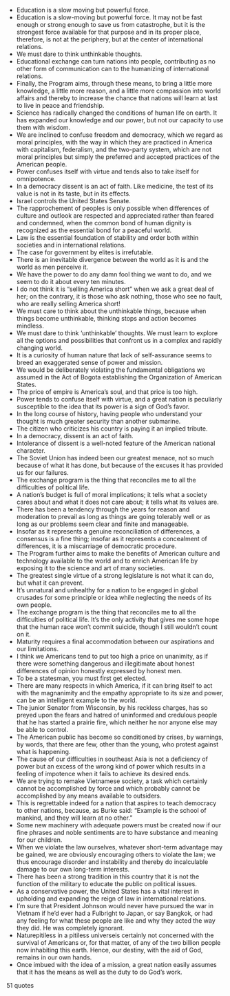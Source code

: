  - Education is a slow moving but powerful force.
 - Education is a slow-moving but powerful force. It may not be fast enough or strong enough to save us from catastrophe, but it is the strongest force available for that purpose and in its proper place, therefore, is not at the periphery, but at the center of international relations.
 - We must dare to think unthinkable thoughts.
 - Educational exchange can turn nations into people, contributing as no other form of communication can to the humanizing of international relations.
 - Finally, the Program aims, through these means, to bring a little more knowledge, a little more reason, and a little more compassion into world affairs and thereby to increase the chance that nations will learn at last to live in peace and friendship.
 - Science has radically changed the conditions of human life on earth. It has expanded our knowledge and our power, but not our capacity to use them with wisdom.
 - We are inclined to confuse freedom and democracy, which we regard as moral principles, with the way in which they are practiced in America with capitalism, federalism, and the two-party system, which are not moral principles but simply the preferred and accepted practices of the American people.
 - Power confuses itself with virtue and tends also to take itself for omnipotence.
 - In a democracy dissent is an act of faith. Like medicine, the test of its value is not in its taste, but in its effects.
 - Israel controls the United States Senate.
 - The rapprochement of peoples is only possible when differences of culture and outlook are respected and appreciated rather than feared and condemned, when the common bond of human dignity is recognized as the essential bond for a peaceful world.
 - Law is the essential foundation of stability and order both within societies and in international relations.
 - The case for government by elites is irrefutable.
 - There is an inevitable divergence between the world as it is and the world as men perceive it.
 - We have the power to do any damn fool thing we want to do, and we seem to do it about every ten minutes.
 - I do not think it is “selling America short” when we ask a great deal of her; on the contrary, it is those who ask nothing, those who see no fault, who are really selling America short!
 - We must care to think about the unthinkable things, because when things become unthinkable, thinking stops and action becomes mindless.
 - We must dare to think ‘unthinkable’ thoughts. We must learn to explore all the options and possibilities that confront us in a complex and rapidly changing world.
 - It is a curiosity of human nature that lack of self-assurance seems to breed an exaggerated sense of power and mission.
 - We would be deliberately violating the fundamental obligations we assumed in the Act of Bogota establishing the Organization of American States.
 - The price of empire is America’s soul, and that price is too high.
 - Power tends to confuse itself with virtue, and a great nation is peculiarly susceptible to the idea that its power is a sign of God’s favor.
 - In the long course of history, having people who understand your thought is much greater security than another submarine.
 - The citizen who criticizes his country is paying it an implied tribute.
 - In a democracy, dissent is an act of faith.
 - Intolerance of dissent is a well-noted feature of the American national character.
 - The Soviet Union has indeed been our greatest menace, not so much because of what it has done, but because of the excuses it has provided us for our failures.
 - The exchange program is the thing that reconciles me to all the difficulties of political life.
 - A nation’s budget is full of moral implications; it tells what a society cares about and what it does not care about; it tells what its values are.
 - There has been a tendency through the years for reason and moderation to prevail as long as things are going tolerably well or as long as our problems seem clear and finite and manageable.
 - Insofar as it represents a genuine reconciliation of differences, a consensus is a fine thing; insofar as it represents a concealment of differences, it is a miscarriage of democratic procedure.
 - The Program further aims to make the benefits of American culture and technology available to the world and to enrich American life by exposing it to the science and art of many societies.
 - The greatest single virtue of a strong legislature is not what it can do, but what it can prevent.
 - It’s unnatural and unhealthy for a nation to be engaged in global crusades for some principle or idea while neglecting the needs of its own people.
 - The exchange program is the thing that reconciles me to all the difficulties of political life. It’s the only activity that gives me some hope that the human race won’t commit suicide, though I still wouldn’t count on it.
 - Maturity requires a final accommodation between our aspirations and our limitations.
 - I think we Americans tend to put too high a price on unanimity, as if there were something dangerous and illegitimate about honest differences of opinion honestly expressed by honest men.
 - To be a statesman, you must first get elected.
 - There are many respects in which America, if it can bring itself to act with the magnanimity and the empathy appropriate to its size and power, can be an intelligent example to the world.
 - The junior Senator from Wisconsin, by his reckless charges, has so preyed upon the fears and hatred of uninformed and credulous people that he has started a prairie fire, which neither he nor anyone else may be able to control.
 - The American public has become so conditioned by crises, by warnings, by words, that there are few, other than the young, who protest against what is happening.
 - The cause of our difficulties in southeast Asia is not a deficiency of power but an excess of the wrong kind of power which results in a feeling of impotence when it fails to achieve its desired ends.
 - We are trying to remake Vietnamese society, a task which certainly cannot be accomplished by force and which probably cannot be accomplished by any means available to outsiders.
 - This is regrettable indeed for a nation that aspires to teach democracy to other nations, because, as Burke said: “Example is the school of mankind, and they will learn at no other.”
 - Some new machinery with adequate powers must be created now if our fine phrases and noble sentiments are to have substance and meaning for our children.
 - When we violate the law ourselves, whatever short-term advantage may be gained, we are obviously encouraging others to violate the law; we thus encourage disorder and instability and thereby do incalculable damage to our own long-term interests.
 - There has been a strong tradition in this country that it is not the function of the military to educate the public on political issues.
 - As a conservative power, the United States has a vital interest in upholding and expanding the reign of law in international relations.
 - I’m sure that President Johnson would never have pursued the war in Vietnam if he’d ever had a Fulbright to Japan, or say Bangkok, or had any feeling for what these people are like and why they acted the way they did. He was completely ignorant.
 - Naturepitiless in a pitiless universeis certainly not concerned with the survival of Americans or, for that matter, of any of the two billion people now inhabiting this earth. Hence, our destiny, with the aid of God, remains in our own hands.
 - Once imbued with the idea of a mission, a great nation easily assumes that it has the means as well as the duty to do God’s work.

51 quotes